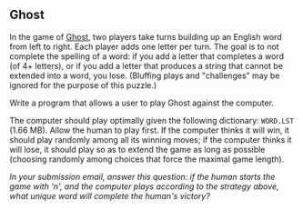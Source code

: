 ## Ghost

In the game of [Ghost](http://en.wikipedia.org/wiki/Ghost_(game)), two players take turns building up an English word from left to right. Each player adds one letter per turn. The goal is to not complete the spelling of a word: if you add a letter that completes a word (of 4+ letters), or if you add a letter that produces a string that cannot be extended into a word, you lose. (Bluffing plays and "challenges" may be ignored for the purpose of this puzzle.)

Write a program that allows a user to play Ghost against the computer.

The computer should play optimally given the following dictionary: `WORD.LST` (1.66 MB). Allow the human to play first. If the computer thinks it will win, it should play randomly among all its winning moves; if the computer thinks it will lose, it should play so as to extend the game as long as possible (choosing randomly among choices that force the maximal game length).

*In your submission email, answer this question: if the human starts the game with 'n', and the computer plays according to the strategy above, what unique word will complete the human's victory?*